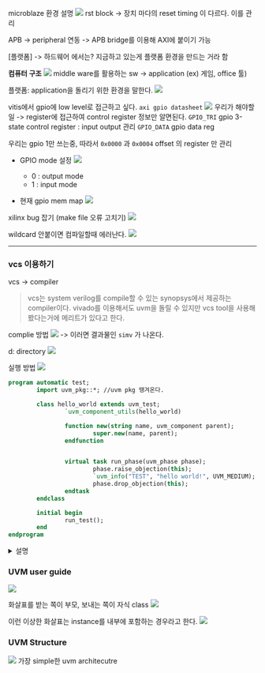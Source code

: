 microblaze 환경 설명
![]({D596AE1E-BCB3-44EF-B920-493E48B72333}.png)
rst block -> 장치 마다의 reset timing 이 다르다. 이를 관리

APB -> peripheral 연동 -> APB bridge를 이용해 AXI에 붙이기 가능


[플랫폼] -> 하드웨어 에서는?
지금하고 있는게 플랫폼 환경을 만드는 거라 함

**컴퓨터 구조**
![](structure.png)
middle ware를 활용하는 sw -> application (ex) 게임, office 툴)

플랫폼: application을 돌리기 위한 환경을 말한다.
![](platform.png)


vitis에서 gpio에 low level로 접근하고 싶다.
`axi gpio datasheet`
![](axi_gpio_registermap.png)
우리가 해야할 일 -> register에 접근하여 control
register 정보만 알면된다.
`GPIO_TRI` gpio 3-state control register : input output 관리
`GPIO_DATA` gpio data reg

우리는 gpio 1만 쓰는중, 따라서 `0x0000` 과 `0x0004` offset 의 register 만 관리

- GPIO mode 설정
    ![](img.png)
    - 0 : output mode
    - 1 : input mode

- 현재 gpio mem map
![](img1.png)


xilinx bug 잡기 (make file 오류 고치기)
![]({A34EDF2B-1D75-4464-8815-2684ECDF7B1F}.png)

wildcard 안붙이면 컴파일할때 에러난다.
![]({E095A243-9CF4-4F04-826C-DE81DFC11658}.png)


---
### vcs 이용하기
vcs -> compiler
> vcs는 system verilog를 compile할 수 있는 synopsys에서 제공하는 compiler이다.
> vivado를 이용해서도 uvm을 돌릴 수 있지만 vcs tool을 사용해봤다는거에 메리트가 있다고 한다.

complie 방법
![]({65B41526-C060-4340-837C-A3DE8A1B7DEA}.png) -> 이러면 결과물인 `simv` 가 나온다.


d: directory
![]({A2A07F76-B941-451D-A4D3-3113D1C83FCC}.png)

실행 방법
![]({71790F90-4ED8-4027-B674-6386FA231FF3}.png)


```systemVerilog
program automatic test;
        import uvm_pkg::*; //uvm pkg 땡겨온다.

        class hello_world extends uvm_test;
                `uvm_component_utils(hello_world)

                function new(string name, uvm_component parent);
                        super.new(name, parent);
                endfunction


                virtual task run_phase(uvm_phase phase);
                        phase.raise_objection(this);
                        `uvm_info("TEST", "hello world!", UVM_MEDIUM);
                        phase.drop_objection(this);
                endtask
        endclass

        initial begin
                run_test();
        end
endprogram

```
<details>
<summary> 설명 </summary>

```systemVerilog
program 
// > test용 SW 묶음, block
```

```systemVerilog
import uvm_pkg::*;
```
> Accellera에서 제공하는 uvm 클래스 모든 라이브러리 다 갖다쓴다는 것을 의미

`Accellera`에서 제공하는 UVM 클래스 라이브러리 전체 패키지 적용
`Accellera`: UVM을 만들고 배포하는 단체

```systemVerilog
class hello_world extends uvm_test;
...
endclass
```
`extends`: 부모 class(`uvm_test`) 를 상속 받겠다는 의미.
framework에 있는 것을 그대로 갖다 쓰기 때문에 상속 받아야 한다.
`uvm_test` : uvm의 최상위 시나리오(test)용 base class, initial에 쓰인 `run_test()`도 얘가 포함한거
-> `uvm_test`는 top level test class 임. 
-> `uvm_test`는 `run_test()`를 실행할 때 factory가 가장 먼저 실행되는 객체임

```systemVerilog
`uvm_component_utils(hello_world)
```
-> factory에 class를 등록하는 매크로


```systemVerilog
function new(string name, uvm_component parent);
        super.new(name, parent);
endfunction
```
-> 클래스 인스턴스를 만들기 위한 생성자.
-> `super` : 부모 클래스를 의미, 여기서는 `uvm_test`임.
-> 해당 코드로 인해 class `hello_world`가 생성되면 부모 클래스 `uvm_test`도 함께 생성이된다.


```systemVerilog
virtual task run_phase(uvm_phase phase);
        phase.raise_objection(this);
        `uvm_info("TEST", "hello world!", UVM_MEDIUM);
        phase.drop_objection(this);
endtask
```

실제 동작 시뮬레이션 구간 phase, fork run 이랑 비슷하다고 생각하기
**objection 메커니즘**
`phase.raise_objection(this)` : helloworld의 해당 instance "할 일 있어요! 시뮬레이션 끝내지 마세요!"
`phase.drop_objection(this)` : 이제 끝남

`uvm_info("TEST", "hello world!", UVM_MEDIUM);` : 
- "TEST" -> ID : display 할 때 "MON", "SCB", "GEN" 같은거
- "hello_world" -> String: string msg 
- UVM_MEDIUM -> verbosity: 디버깅 시 로그 얼마나 자세히 출력할건지, medium은 중간
</details>

### UVM user guide
![]({64B30605-6ABA-4B3B-95D4-BB225B97C544}.png)

화살표를 받는 쪽이 부모, 보내는 쪽이 자식 class
![]({9E22DC93-E5E7-4453-A86E-822C12E5C691}.png)


이런 이상한 화살표는 instance를 내부에 포함하는 경우라고 한다.
![]({E32D7647-D74C-4852-BCE5-5FFC62F9480E}.png)


### UVM Structure
![](image-1.png)
가장 simple한 uvm architecutre

